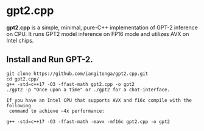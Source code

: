 # gpt2.cpp
**gpt2.cpp** is a simple, minimal, pure-C++ implementation of GPT-2 inference on CPU. It runs GPT2
model inference on FP16 mode and utilizes AVX on Intel chips.


## Install and Run GPT-2.
```
git clone https://github.com/iangitonga/gpt2.cpp.git
cd gpt2.cpp/
g++ -std=c++17 -O3 -ffast-math gpt2.cpp -o gpt2
./gpt2 -p "Once upon a time" or ./gpt2 for a chat-interface.

If you have an Intel CPU that supports AVX and f16c compile with the following
 command to achieve ~4x performance:
 
g++ -std=c++17 -O3 -ffast-math -mavx -mf16c gpt2.cpp -o gpt2
```
